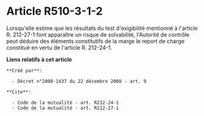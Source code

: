 # Article R510-3-1-2

Lorsqu'elle estime que les résultats du test d'exigibilité mentionné à l'article R. 212-27-1 font apparaître un risque de
solvabilité, l'Autorité de contrôle peut déduire des éléments constitutifs de la marge le report de charge constitué en vertu
de l'article R. 212-24-1.

**Liens relatifs à cet article**

	**Créé par**:

	  - Décret n°2008-1437 du 22 décembre 2008 - art. 9

	**Cite**:

	  - Code de la mutualité - art. R212-24-1
	  - Code de la mutualité - art. R212-27-1
